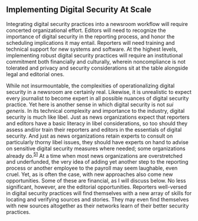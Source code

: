 Implementing Digital Security At Scale
--------------------------------------

Integrating digital security practices into a newsroom workflow will
require concerted organizational effort. Editors will need to recognize
the importance of digital security in the reporting process, and honor
the scheduling implications it may entail. Reporters will need training
and technical support for new systems and software. At the highest
levels, implementing robust digital security practices will require an
institutional commitment both financially and culturally, wherein
noncompliance is not tolerated and privacy and security considerations
sit at the table alongside legal and editorial ones.

While not insurmountable, the complexities of operationalizing digital
security in a newsroom are certainly real. Likewise, it is unrealistic
to expect every journalist to become expert in all possible nuances of
digital security practice. Yet here is another sense in which digital
security is not *sui generis*. In its technical complexity and
importance to the industry, digital security is much like libel. Just as
news organizations expect that reporters and editors have a basic
literacy in libel considerations, so too should they assess and/or train
their reporters and editors in the essentials of digital security. And
just as news organizations retain experts to consult on particularly
thorny libel issues, they should have experts on hand to advise on
sensitive digital security measures where needed; some organizations
already do.<sup>[51](footnotes/README.html)</sup> At a time when most
news organizations are overstretched and underfunded, the very idea of
adding yet another step to the reporting process or another employee to
the payroll may seem laughable, even cruel. Yet, as is often the case,
with new approaches also come new opportunities. Some of these are
financial, as I will discuss below. No less significant, however, are
the editorial opportunities. Reporters well-versed in digital security
practices will find themselves with a new array of skills for locating
and verifying sources and stories. They may even find themselves with
new sources altogether as their networks learn of their better security
practices.